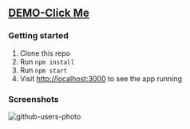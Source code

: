 
## [DEMO-Click Me](https://search-github-user-app-sertacgltkn.netlify.app)

### Getting started

1. Clone this repo
2. Run `npm install`
3. Run `npm start`
4. Visit [http://localhost:3000](http://localhost:3000) to see the app running


### Screenshots

![github-users-photo](https://user-images.githubusercontent.com/96946069/202389508-d6dacec1-e8c5-48d1-be78-0673215494ed.jpg)
